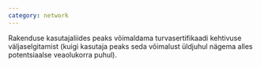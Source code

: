 ```yaml
---
category: network
---
```

Rakenduse kasutajaliides peaks võimaldama turvasertifikaadi kehtivuse
väljaselgitamist (kuigi kasutaja peaks seda võimalust üldjuhul nägema alles
potentsiaalse veaolukorra puhul).
